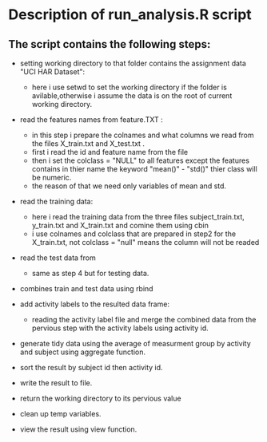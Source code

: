# Description of run_analysis.R script
## The script contains the following steps:
- setting working directory to that folder contains the assignment data "UCI HAR Dataset":

  - here i use setwd to set the working directory if the folder is avilable,otherwise i assume the data is on the root of current working directory.
	
- read the features names from feature.TXT :
  - in this step i prepare the colnames and what columns we read from the files X_train.txt and X_test.txt .
  - first i read the id and feature name from the file
  - then i set the colclass = "NULL" to all features except the features contains in thier name the keyword "mean()" - "std()" thier class will be numeric.
  - the reason of that we need only variables of mean and std.
- read the training data:
  - here i read the training data  from the three files subject_train.txt, y_train.txt and X_train.txt and comine them using cbin
  - i use colnames and colclass that are prepared in step2 for the X_train.txt, not colclass = "null" means the column will not be readed
- read the test data from 
  - same as step 4 but for testing data.
- combines train and test data using rbind
- add activity labels to the resulted data frame:
  - reading the activity label file and merge the combined data from the pervious step with the activity labels using activity id.
- generate tidy data using the average of measurment group by activity and subject using aggregate function.
- sort the result by subject id then activity id.
- write the result to file.
- return the working directory to its pervious value
- clean up temp variables.
- view the result using view function.


